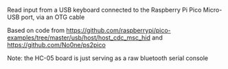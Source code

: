 Read input from a USB keyboard connected to the Raspberry Pi Pico Micro-USB port, via an OTG cable

Based on code from https://github.com/raspberrypi/pico-examples/tree/master/usb/host/host_cdc_msc_hid and https://github.com/No0ne/ps2pico


Note: the HC-05 board is just serving as a raw bluetooth serial console
